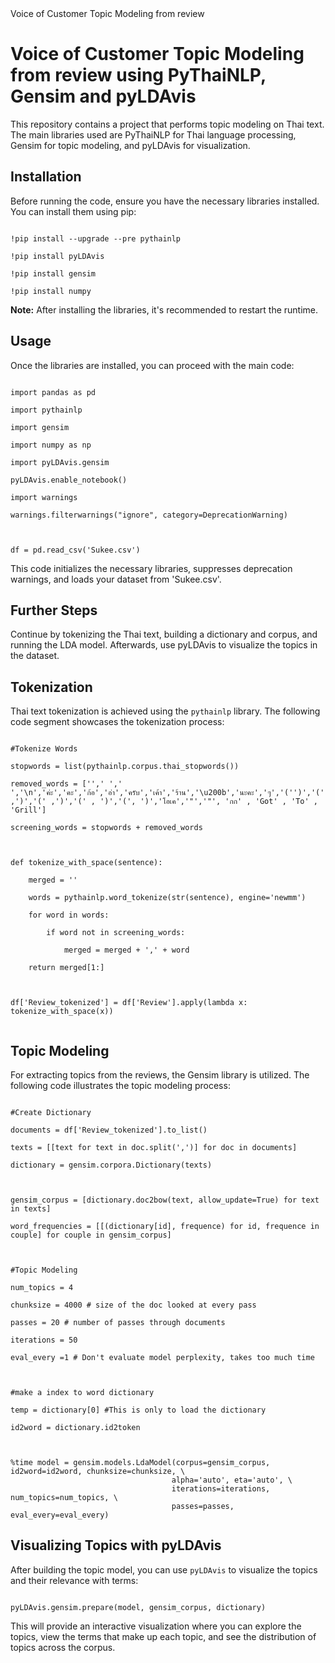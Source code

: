 <!DOCTYPE html>
<html>
<head>Voice of Customer Topic Modeling from review </head>
<body>

<h1>Voice of Customer Topic Modeling from review using PyThaiNLP, Gensim and pyLDAvis</h1>

<p>This repository contains a project that performs topic modeling on Thai text. The main libraries used are PyThaiNLP for Thai language processing, Gensim for topic modeling, and pyLDAvis for visualization.</p>

<h2>Installation</h2>

<p>Before running the code, ensure you have the necessary libraries installed. You can install them using pip:</p>

<code>
!pip install --upgrade --pre pythainlp<br>
!pip install pyLDAvis<br>
!pip install gensim<br>
!pip install numpy
</code>

<p><strong>Note:</strong> After installing the libraries, it's recommended to restart the runtime.</p>

<h2>Usage</h2>

<p>Once the libraries are installed, you can proceed with the main code:</p>

<code>
import pandas as pd<br>
import pythainlp<br>
import gensim<br>
import numpy as np<br>
import pyLDAvis.gensim<br>
pyLDAvis.enable_notebook()<br>
import warnings<br>
warnings.filterwarnings("ignore", category=DeprecationWarning)<br>

df = pd.read_csv('Sukee.csv')
</code>

<p>This code initializes the necessary libraries, suppresses deprecation warnings, and loads your dataset from 'Sukee.csv'.</p>

<h2>Further Steps</h2>
<p>Continue by tokenizing the Thai text, building a dictionary and corpus, and running the LDA model. Afterwards, use pyLDAvis to visualize the topics in the dataset.</p>
<h2>Tokenization</h2>

<p>Thai text tokenization is achieved using the <code>pythainlp</code> library. The following code segment showcases the tokenization process:</p>

<code>
#Tokenize Words<br>
stopwords = list(pythainlp.corpus.thai_stopwords())<br>
removed_words = ['',' ','  ','\n','ค่ะ','คะ','ก้อ','อ่า','ครับ','เค้า','ร้าน','\u200b','นะคะ','ๆ','('')','(',')','(' ,')','(' , ')','(', ')','โอเค','"','"', 'กก' , 'Got' , 'To' , 'Grill']<br>
screening_words = stopwords + removed_words<br>
<br>
def tokenize_with_space(sentence):<br>
    merged = ''<br>
    words = pythainlp.word_tokenize(str(sentence), engine='newmm')<br>
    for word in words:<br>
        if word not in screening_words:<br>
            merged = merged + ',' + word<br>
    return merged[1:]<br>
<br>
df['Review_tokenized'] = df['Review'].apply(lambda x: tokenize_with_space(x))<br>
</code>

<h2>Topic Modeling</h2>

<p>For extracting topics from the reviews, the Gensim library is utilized. The following code illustrates the topic modeling process:</p>

<code>
#Create Dictionary<br>
documents = df['Review_tokenized'].to_list()<br>
texts = [[text for text in doc.split(',')] for doc in documents]<br>
dictionary = gensim.corpora.Dictionary(texts)<br>
<br>
gensim_corpus = [dictionary.doc2bow(text, allow_update=True) for text in texts]<br>
word_frequencies = [[(dictionary[id], frequence) for id, frequence in couple] for couple in gensim_corpus]<br>
<br>
#Topic Modeling<br>
num_topics = 4<br>
chunksize = 4000 # size of the doc looked at every pass<br>
passes = 20 # number of passes through documents<br>
iterations = 50<br>
eval_every =1 # Don't evaluate model perplexity, takes too much time<br>
<br>
#make a index to word dictionary<br>
temp = dictionary[0] #This is only to load the dictionary<br>
id2word = dictionary.id2token<br>
<br>
%time model = gensim.models.LdaModel(corpus=gensim_corpus, id2word=id2word, chunksize=chunksize, \
                                    alpha='auto', eta='auto', \
                                    iterations=iterations, num_topics=num_topics, \
                                    passes=passes, eval_every=eval_every)
</code>

<h2>Visualizing Topics with pyLDAvis</h2>

<p>After building the topic model, you can use <code>pyLDAvis</code> to visualize the topics and their relevance with terms:</p>

<code>
pyLDAvis.gensim.prepare(model, gensim_corpus, dictionary)
</code>

<p>This will provide an interactive visualization where you can explore the topics, view the terms that make up each topic, and see the distribution of topics across the corpus.</p>

</body>
</html>

